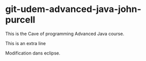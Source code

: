 # git-udem-advanced-java-john-purcell

This is the Cave of programming Advanced Java course.

This is an extra line

Modification dans eclipse.